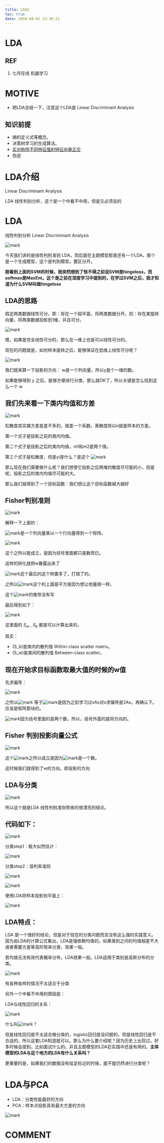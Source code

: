 ```yaml
---
title: LDA2
toc: true
date: 2018-08-01 23:30:21
---
```

# LDA

## REF

1. 七月在线 机器学习



# MOTIVE

* 把LDA总结一下，注意这个LDA是 Linear Discriminant Analysis



## 知识前提

* 熵的定义式等概念。
* 决策树学习的生成算法。
* [实对称阵不同特征值的特征向量正交](http://106.15.37.116/2018/03/31/ai-linear-algebra-matrix-transformation-and-eigenvalues/#i-8)
* 伪逆





# LDA介绍


Linear Discriminant Analysis

LDA 线性判别分析，这个是一个中看不中用，但是又必须说的




# LDA


线性判别分析 Linear Discriminant Analysis


![mark](http://pacdb2bfr.bkt.clouddn.com/blog/image/180728/EAEd9Ad6Bl.png?imageslim)

今天我们讲的是线性判别准则 LDA，而后面在主题模型那里还有一个LDA，那个是一个生成模型，这个是判别模型。要区分开。

**刚看到上面的SVM的时候，我突然想到了怪不得之前说SVM是hingeloss，而softmax是MaxEnt。这个是之前在深度学习中提到的，在学过SVM之后，我才知道为什么SVM叫做hingeloss**


## LDA的思路


假定两类数据线性可分，即：存在一个超平面，将两类数据分开。则：存在某旋转向量，将两类数据投影到1维，并且可分。


![mark](http://pacdb2bfr.bkt.clouddn.com/blog/image/180728/ICDAFh5k1b.png?imageslim)

嗯，如果是完全线性可分的，那么在一维上也是可以线性可分的。

现在的问题就是，如何样本旋转之后，能够保证在低维上线性可分呢？


![mark](http://pacdb2bfr.bkt.clouddn.com/blog/image/180728/AaKKaH8G5F.png?imageslim)

我们就来算一下投影的方向： w是一个列向量，所以y是个一维的数。

如果能够得到 y 之后，能够方便进行分类，那么就OK了，所以关键是怎么找到这么一个 w


## 我们先来看一下类内均值和方差


![mark](http://pacdb2bfr.bkt.clouddn.com/blog/image/180728/0Kmk1hg2GF.png?imageslim)

松散度其实跟方差是差不多的，就差一个系数。离散度除以n就是样本的方差。

第一个式子是投影之前的类内均值。

第二个式子是投影之后的类内均值，m1和m2是两个值。

第三个式子是松散度，但是yi是什么？是这个 ![mark](http://pacdb2bfr.bkt.clouddn.com/blog/image/180728/85llIAKh0L.png?imageslim)

那么现在我们需要做什么呢？我们想使它投影之后两堆的散度尽可能的小，但是呢，投影之后的类内均值尽可能的大。

那么我们就得到了一个目标函数：我们想让这个目标函数越大越好


## Fisher判别准则




![mark](http://pacdb2bfr.bkt.clouddn.com/blog/image/180728/JDif72FelA.png?imageslim)

解释一下上面的：


![mark](http://pacdb2bfr.bkt.clouddn.com/blog/image/180728/kHcGHIdC5A.png?imageslim)是一个列向量乘以一个行向量得到一个矩阵。


![mark](http://pacdb2bfr.bkt.clouddn.com/blog/image/180728/j48GE74db0.png?imageslim)

这个之所以能成立，是因为括号里面都只是数而已。


这样的转化就把w暴露出来了


![mark](http://pacdb2bfr.bkt.clouddn.com/blog/image/180728/fLB6LDH61i.png?imageslim)这个最后的这个转置多了，打错了的。


之所以![mark](http://pacdb2bfr.bkt.clouddn.com/blog/image/180728/8h8ckca0f9.png?imageslim)这个的上面是平方是因为想让他量纲一样。

这个![mark](http://pacdb2bfr.bkt.clouddn.com/blog/image/180728/ib5JBbIK3G.png?imageslim)的推导没有写

最后得到如下：


![mark](http://pacdb2bfr.bkt.clouddn.com/blog/image/180728/269Bhk6hFH.png?imageslim)

这里面的 $S_w$ , $S_b$ 都是可以计算出来的。

其实：




  * \(S_b\)是类内的散列值 Within-class scatter matrix。
  * \(S_w\)是类间的散列值 Between-class scatter。

## 现在开始求目标函数取最大值的时候的w值


先求偏导：


![mark](http://pacdb2bfr.bkt.clouddn.com/blog/image/180728/h3bGeKJlBk.png?imageslim)

之所以![mark](http://pacdb2bfr.bkt.clouddn.com/blog/image/180728/LcGDEIf3eJ.png?imageslim) 等于![mark](http://pacdb2bfr.bkt.clouddn.com/blog/image/180728/c7llL0bK12.png?imageslim)是因为之前学习过xAx对x求偏导是2Ax。再确认下。应该是矩阵那块的。


![mark](http://pacdb2bfr.bkt.clouddn.com/blog/image/180728/Ikl416CmKf.png?imageslim)因为括号里面的是两个数，所以，括号外面的是同方向的。


## Fisher 判别投影向量公式


![mark](http://pacdb2bfr.bkt.clouddn.com/blog/image/180728/cBi0G9EG1l.png?imageslim)

这个![mark](http://pacdb2bfr.bkt.clouddn.com/blog/image/180728/dfA1dLbLCI.png?imageslim)之所以成立是因为![mark](http://pacdb2bfr.bkt.clouddn.com/blog/image/180728/9I9G718eE0.png?imageslim)是一个数。

这时候我们就得到了w的方向。即投影的方向


## LDA与分类

![mark](http://pacdb2bfr.bkt.clouddn.com/blog/image/180728/i167elEl3j.png?imageslim)

所以这个就是LDA 线性判别准则带来的很漂亮的结论。


## 代码如下：

![mark](http://pacdb2bfr.bkt.clouddn.com/blog/image/180728/caJjeLE0h4.png?imageslim)

分类step1：极大似然估计：


![mark](http://pacdb2bfr.bkt.clouddn.com/blog/image/180728/82KHCHHe7D.png?imageslim)

分类step2：误判率准则


![mark](http://pacdb2bfr.bkt.clouddn.com/blog/image/180728/gl63mKg7JJ.png?imageslim)



![mark](http://pacdb2bfr.bkt.clouddn.com/blog/image/180728/b9jF5kK8hh.png?imageslim)

使用LDA将样本投影到平面上：


![mark](http://pacdb2bfr.bkt.clouddn.com/blog/image/180728/jgKA6B5eD4.png?imageslim)




## LDA特点：


LDA 是一个很好的结论，但是对于现在的分类问题而言没有这么强的实践意义。因为由LDA的计算公式看出，LDA是强依赖均值的。如果类别之间的均值相差不大或者需要方差等高阶矩来分类，效果一般。

若均值无法有效代表概率分布，LDA效果一般。LDA适用于类别是高斯分布的分类。


![mark](http://pacdb2bfr.bkt.clouddn.com/blog/image/180728/5ggCm1EbI7.png?imageslim)

有各种各样的情况不太适合于分类

另外一个中看不中用的原因是：

LDA与线性回归的关系：


![mark](http://pacdb2bfr.bkt.clouddn.com/blog/image/180728/kEj4c919Hh.png?imageslim)

什么叫![mark](http://pacdb2bfr.bkt.clouddn.com/blog/image/180728/GBIHl2gbD2.png?imageslim)？

但是线性回归是不太适合做分类的，logistic回归是没问题的，但是线性回归是不合适的。所以这套LDA知道就可以。那么为什么要介绍呢？因为历史上出现过。好多时候会提到，比如面试什么的。并且主题模型的LDA在实践中还是有用的。**主体模型的LDA与这个地方的LDA有什么关系吗？**

更重要的是，如果我们的数据没有给定标记的时候，能不能仍然进行分类呢？






# LDA与PCA

* LDA：分类性能最好的方向
* PCA：样本点投影具有最大方差的方向




![mark](http://pacdb2bfr.bkt.clouddn.com/blog/image/180728/d4CH9ikjH6.png?imageslim)




# COMMENT
